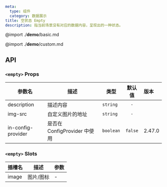 ```yaml
meta:
  type: 组件
  category: 数据展示
title: 空状态 Empty
description: 指当前场景没有对应的数据内容，呈现出的一种状态。
```

@import ./__demo__/basic.md

@import ./__demo__/custom.md

## API


### `<empty>` Props

|参数名|描述|类型|默认值|版本|
|---|---|---|:---:|:---|
|description|描述内容|`string`|`-`||
|img-src|自定义图片的地址|`string`|`-`||
|in-config-provider|是否在 ConfigProvider 中使用|`boolean`|`false`|2.47.0|
### `<empty>` Slots

|插槽名|描述|参数|
|---|:---:|---|
|image|图片/图标|-|



